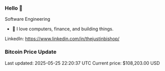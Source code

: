 ### Hello 🤙  

Software Engineering

- 🔭 I love computers, finance, and building things.
  
LinkedIn: https://www.linkedin.com/in/thejustinbishop/  











































































































































































































































































































































































































































### Bitcoin Price Update
Last updated: 2025-05-25 22:20:37 UTC
Current price: $108,203.00 USD
